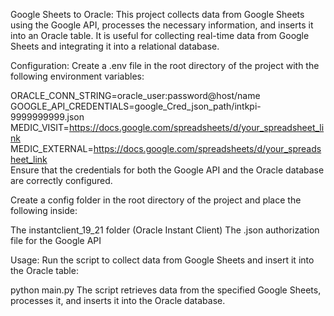 Google Sheets to Oracle:
This project collects data from Google Sheets using the Google API, processes the necessary information, and inserts it into an Oracle table. It is useful for collecting real-time data from Google Sheets and integrating it into a relational database.

Configuration:
Create a .env file in the root directory of the project with the following environment variables:

ORACLE_CONN_STRING=oracle_user:password@host/name  
GOOGLE_API_CREDENTIALS=google_Cred_json_path/intkpi-9999999999.json  
MEDIC_VISIT=https://docs.google.com/spreadsheets/d/your_spreadsheet_link  
MEDIC_EXTERNAL=https://docs.google.com/spreadsheets/d/your_spreadsheet_link  
Ensure that the credentials for both the Google API and the Oracle database are correctly configured.

Create a config folder in the root directory of the project and place the following inside:

The instantclient_19_21 folder (Oracle Instant Client)
The .json authorization file for the Google API

Usage:
Run the script to collect data from Google Sheets and insert it into the Oracle table:

python main.py
The script retrieves data from the specified Google Sheets, processes it, and inserts it into the Oracle database.
